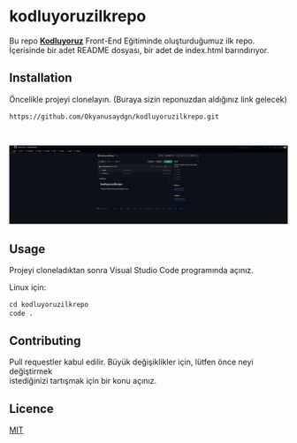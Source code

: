 # kodluyoruzilkrepo
Bu repo __[Kodluyoruz](https://www.kodluyoruz.org/)__ Front-End Eğitiminde oluşturduğumuz ilk repo. İçerisinde bir adet
README dosyası, bir adet de index.html barındırıyor.

## Installation

Öncelikle projeyi clonelayın. (Buraya sizin reponuzdan aldığınız link gelecek)

``` 
https://github.com/Okyanusaydgn/kodluyoruzilkrepo.git 
```
<br>

![Alt text](image-2.png)    

## Usage

Projeyi cloneladıktan sonra Visual Studio Code programında açınız.

Linux için:

``` 
cd kodluyoruzilkrepo
code .
```

## Contributing

Pull requestler kabul edilir. Büyük değişiklikler için, lütfen önce neyi değiştirmek <br>
istediğinizi tartışmak için bir konu açınız.

## Licence

[MIT](https://mit-license.org)

<br>


